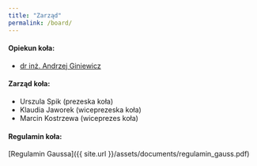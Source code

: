 ```yaml
---
title: "Zarząd"
permalink: /board/
---
```

#### Opiekun koła:
*   [dr inż. Andrzej Giniewicz](http://www.im.pwr.wroc.pl/~giniew/)

#### Zarząd koła:

*   Urszula Spik (prezeska koła)
*   Klaudia Jaworek (wiceprezeska koła)
*   Marcin Kostrzewa (wiceprezes koła)

#### Regulamin koła:

[Regulamin Gaussa]({{ site.url }}/assets/documents/regulamin_gauss.pdf)